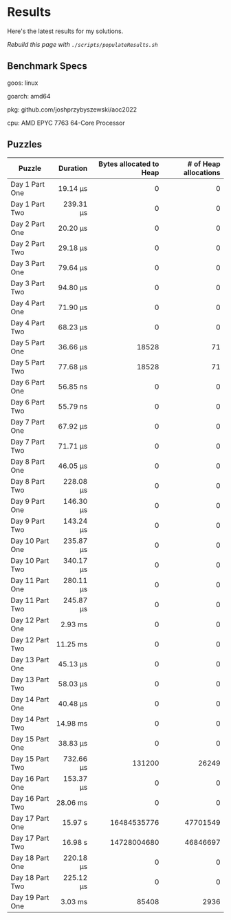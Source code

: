 # Results

Here's the latest results for my solutions.

_Rebuild this page with `./scripts/populateResults.sh`_

## Benchmark Specs

goos: linux

goarch: amd64

pkg: github.com/joshprzybyszewski/aoc2022

cpu: AMD EPYC 7763 64-Core Processor                


## Puzzles

|Puzzle|Duration|Bytes allocated to Heap|# of Heap allocations|
|-|-:|-:|-:|
|Day 1 Part One|19.14 µs|0|0|
|Day 1 Part Two|239.31 µs|0|0|
|Day 2 Part One|20.20 µs|0|0|
|Day 2 Part Two|29.18 µs|0|0|
|Day 3 Part One|79.64 µs|0|0|
|Day 3 Part Two|94.80 µs|0|0|
|Day 4 Part One|71.90 µs|0|0|
|Day 4 Part Two|68.23 µs|0|0|
|Day 5 Part One|36.66 µs|18528|71|
|Day 5 Part Two|77.68 µs|18528|71|
|Day 6 Part One|56.85 ns|0|0|
|Day 6 Part Two|55.79 ns|0|0|
|Day 7 Part One|67.92 µs|0|0|
|Day 7 Part Two|71.71 µs|0|0|
|Day 8 Part One|46.05 µs|0|0|
|Day 8 Part Two|228.08 µs|0|0|
|Day 9 Part One|146.30 µs|0|0|
|Day 9 Part Two|143.24 µs|0|0|
|Day 10 Part One|235.87 µs|0|0|
|Day 10 Part Two|340.17 µs|0|0|
|Day 11 Part One|280.11 µs|0|0|
|Day 11 Part Two|245.87 µs|0|0|
|Day 12 Part One|2.93 ms|0|0|
|Day 12 Part Two|11.25 ms|0|0|
|Day 13 Part One|45.13 µs|0|0|
|Day 13 Part Two|58.03 µs|0|0|
|Day 14 Part One|40.48 µs|0|0|
|Day 14 Part Two|14.98 ms|0|0|
|Day 15 Part One|38.83 µs|0|0|
|Day 15 Part Two|732.66 µs|131200|26249|
|Day 16 Part One|153.37 µs|0|0|
|Day 16 Part Two|28.06 ms|0|0|
|Day 17 Part One|15.97 s|16484535776|47701549|
|Day 17 Part Two|16.98 s|14728004680|46846697|
|Day 18 Part One|220.18 µs|0|0|
|Day 18 Part Two|225.12 µs|0|0|
|Day 19 Part One|3.03 ms|85408|2936|
